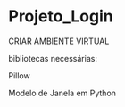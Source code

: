# Projeto_Login
CRIAR AMBIENTE VIRTUAL

bibliotecas necessárias:

Pillow

Modelo de Janela em Python
